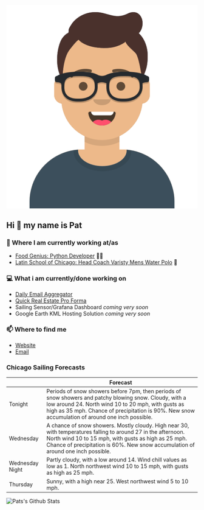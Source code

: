 [![Social banner for p-j-falconer](https://raw.githubusercontent.com/P-J-FALCONER/P-J-FALCONER/master/assets/avataaars.svg)](https://patfalconer.com/)
## Hi :wave: my name is Pat

### 💼 Where I am currently working at/as
- [Food Genius: Python Developer](https://getfoodgenius.com/) 🍔🐍
- [Latin School of Chicago: Head Coach Varisty Mens Water Polo](https://www.latinschool.org/) 🤽


### 💻 What i am currently/done working on
 - [Daily Email Aggregator](https://github.com/P-J-FALCONER/dott_daily_mail)
 - [Quick Real Estate Pro Forma](https://github.com/P-J-FALCONER/henry)
 - Sailing Sensor/Grafana Dashboard *coming very soon*
 - Google Earth KML Hosting Solution *coming very soon*

### 📫 Where to find me
 - [Website](https://patfalconer.com/)
 - [Email](mailto:patrick.j.falconer@gmail.com)


### Chicago Sailing Forecasts
|   | Forecast  |
|---|---|
| Tonight | Periods of snow showers before 7pm, then periods of snow showers and patchy blowing snow. Cloudy, with a low around 24. North wind 10 to 20 mph, with gusts as high as 35 mph. Chance of precipitation is 90%. New snow accumulation of around one inch possible. |
| Wednesday | A chance of snow showers. Mostly cloudy. High near 30, with temperatures falling to around 27 in the afternoon. North wind 10 to 15 mph, with gusts as high as 25 mph. Chance of precipitation is 60%. New snow accumulation of around one inch possible. |
| Wednesday Night | Partly cloudy, with a low around 14. Wind chill values as low as 1. North northwest wind 10 to 15 mph, with gusts as high as 25 mph. |
| Thursday | Sunny, with a high near 25. West northwest wind 5 to 10 mph. |

![Pats's Github Stats](https://github-readme-stats.vercel.app/api?username=p-j-falconer&show_icons=true&theme=radical)
